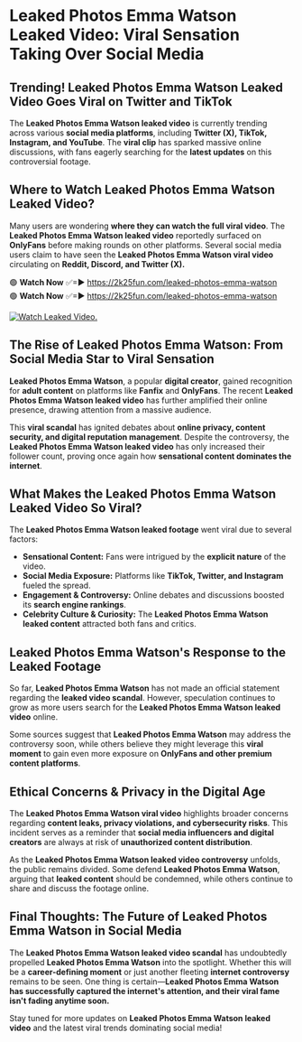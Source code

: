 # Leaked Photos Emma Watson Leaked Video: Viral Sensation Taking Over Social Media

## **Trending! Leaked Photos Emma Watson Leaked Video Goes Viral on Twitter and TikTok**
The **Leaked Photos Emma Watson leaked video** is currently trending across various **social media platforms**, including **Twitter (X), TikTok, Instagram, and YouTube**. The **viral clip** has sparked massive online discussions, with fans eagerly searching for the **latest updates** on this controversial footage.

## **Where to Watch Leaked Photos Emma Watson Leaked Video?**
Many users are wondering **where they can watch the full viral video**. The **Leaked Photos Emma Watson leaked video** reportedly surfaced on **OnlyFans** before making rounds on other platforms. Several social media users claim to have seen the **Leaked Photos Emma Watson viral video** circulating on **Reddit, Discord, and Twitter (X).**

🟢 **Watch Now** ✅=► https://2k25fun.com/leaked-photos-emma-watson  
🟢 **Watch Now** ✅=► https://2k25fun.com/leaked-photos-emma-watson  

[![Watch Leaked Video.](https://miro.medium.com/v2/resize:fit:828/format:webp/1*cilzJN44JGOrTw9NJCrNHA.gif "Watch Leaked Video")](https://2k25fun.com/leaked-photos-emma-watson)

## **The Rise of Leaked Photos Emma Watson: From Social Media Star to Viral Sensation**
**Leaked Photos Emma Watson**, a popular **digital creator**, gained recognition for **adult content** on platforms like **Fanfix** and **OnlyFans**. The recent **Leaked Photos Emma Watson leaked video** has further amplified their online presence, drawing attention from a massive audience.

This **viral scandal** has ignited debates about **online privacy, content security, and digital reputation management**. Despite the controversy, the **Leaked Photos Emma Watson leaked video** has only increased their follower count, proving once again how **sensational content dominates the internet**.

## **What Makes the Leaked Photos Emma Watson Leaked Video So Viral?**
The **Leaked Photos Emma Watson leaked footage** went viral due to several factors:
- **Sensational Content:** Fans were intrigued by the **explicit nature** of the video.
- **Social Media Exposure:** Platforms like **TikTok, Twitter, and Instagram** fueled the spread.
- **Engagement & Controversy:** Online debates and discussions boosted its **search engine rankings**.
- **Celebrity Culture & Curiosity:** The **Leaked Photos Emma Watson leaked content** attracted both fans and critics.

## **Leaked Photos Emma Watson's Response to the Leaked Footage**
So far, **Leaked Photos Emma Watson** has not made an official statement regarding the **leaked video scandal**. However, speculation continues to grow as more users search for the **Leaked Photos Emma Watson leaked video** online.

Some sources suggest that **Leaked Photos Emma Watson** may address the controversy soon, while others believe they might leverage this **viral moment** to gain even more exposure on **OnlyFans and other premium content platforms**.

## **Ethical Concerns & Privacy in the Digital Age**
The **Leaked Photos Emma Watson viral video** highlights broader concerns regarding **content leaks, privacy violations, and cybersecurity risks**. This incident serves as a reminder that **social media influencers and digital creators** are always at risk of **unauthorized content distribution**.

As the **Leaked Photos Emma Watson leaked video controversy** unfolds, the public remains divided. Some defend **Leaked Photos Emma Watson**, arguing that **leaked content** should be condemned, while others continue to share and discuss the footage online.

## **Final Thoughts: The Future of Leaked Photos Emma Watson in Social Media**
The **Leaked Photos Emma Watson leaked video scandal** has undoubtedly propelled **Leaked Photos Emma Watson** into the spotlight. Whether this will be a **career-defining moment** or just another fleeting **internet controversy** remains to be seen. One thing is certain—**Leaked Photos Emma Watson has successfully captured the internet's attention, and their viral fame isn't fading anytime soon.**

Stay tuned for more updates on **Leaked Photos Emma Watson leaked video** and the latest viral trends dominating social media!
